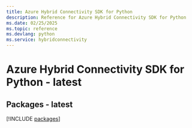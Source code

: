 ```yaml
---
title: Azure Hybrid Connectivity SDK for Python
description: Reference for Azure Hybrid Connectivity SDK for Python
ms.date: 02/25/2025
ms.topic: reference
ms.devlang: python
ms.service: hybridconnectivity
---
```

# Azure Hybrid Connectivity SDK for Python - latest
## Packages - latest
[!INCLUDE [packages](hybrid-connectivity-index.md)]